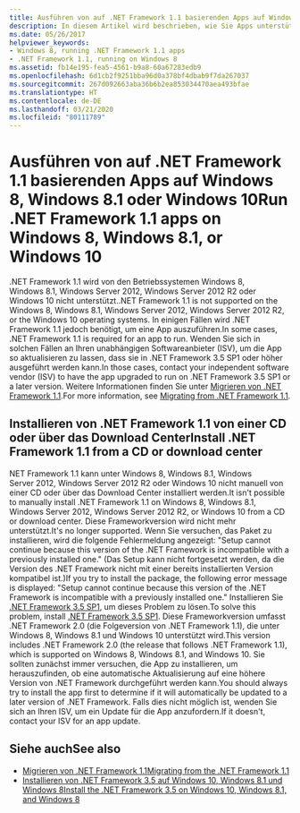 ```yaml
---
title: Ausführen von auf .NET Framework 1.1 basierenden Apps auf Windows 8, Windows 8.1 oder Windows 10
description: In diesem Artikel wird beschrieben, wie Sie Apps unterstützen, die das von vielen Windows-Betriebssystemversionen nicht mehr unterstützte NET Framework 1.1 benötigen.
ms.date: 05/26/2017
helpviewer_keywords:
- Windows 8, running .NET Framework 1.1 apps
- .NET Framework 1.1, running on Windows 8
ms.assetid: fb14e195-fea5-4561-b9a8-60a67283edb9
ms.openlocfilehash: 6d1cb2f9251bba96d0a378bf4dbab9f7da267037
ms.sourcegitcommit: 267d092663aba36b6b2ea853034470aea493bfae
ms.translationtype: HT
ms.contentlocale: de-DE
ms.lasthandoff: 03/21/2020
ms.locfileid: "80111789"
---
```

# <a name="run-net-framework-11-apps-on-windows-8-windows-81-or-windows-10"></a><span data-ttu-id="7e022-103">Ausführen von auf .NET Framework 1.1 basierenden Apps auf Windows 8, Windows 8.1 oder Windows 10</span><span class="sxs-lookup"><span data-stu-id="7e022-103">Run .NET Framework 1.1 apps on Windows 8, Windows 8.1, or Windows 10</span></span>

<span data-ttu-id="7e022-104">.NET Framework 1.1 wird von den Betriebssystemen Windows 8, Windows 8.1, Windows Server 2012, Windows Server 2012 R2 oder Windows 10 nicht unterstützt.</span><span class="sxs-lookup"><span data-stu-id="7e022-104">.NET Framework 1.1 is not supported on the Windows 8, Windows 8.1, Windows Server 2012, Windows Server 2012 R2, or the Windows 10 operating systems.</span></span> <span data-ttu-id="7e022-105">In einigen Fällen wird .NET Framework 1.1 jedoch benötigt, um eine App auszuführen.</span><span class="sxs-lookup"><span data-stu-id="7e022-105">In some cases, .NET Framework 1.1 is required for an app to run.</span></span> <span data-ttu-id="7e022-106">Wenden Sie sich in solchen Fällen an Ihren unabhängigen Softwareanbieter (ISV), um die App so aktualisieren zu lassen, dass sie in .NET Framework 3.5 SP1 oder höher ausgeführt werden kann.</span><span class="sxs-lookup"><span data-stu-id="7e022-106">In those cases, contact your independent software vendor (ISV) to have the app upgraded to run on .NET Framework 3.5 SP1 or a later version.</span></span> <span data-ttu-id="7e022-107">Weitere Informationen finden Sie unter [Migrieren von .NET Framework 1.1](../migration-guide/migrating-from-the-net-framework-1-1.md).</span><span class="sxs-lookup"><span data-stu-id="7e022-107">For more information, see [Migrating from .NET Framework 1.1](../migration-guide/migrating-from-the-net-framework-1-1.md).</span></span>

## <a name="install-net-framework-11-from-a-cd-or-download-center"></a><span data-ttu-id="7e022-108">Installieren von .NET Framework 1.1 von einer CD oder über das Download Center</span><span class="sxs-lookup"><span data-stu-id="7e022-108">Install .NET Framework 1.1 from a CD or download center</span></span>

<span data-ttu-id="7e022-109">NET Framework 1.1 kann unter Windows 8, Windows 8.1, Windows Server 2012, Windows Server 2012 R2 oder Windows 10 nicht manuell von einer CD oder über das Download Center installiert werden.</span><span class="sxs-lookup"><span data-stu-id="7e022-109">It isn't possible to manually install .NET Framework 1.1 on Windows 8, Windows 8.1, Windows Server 2012, Windows Server 2012 R2, or Windows 10 from a CD or download center.</span></span> <span data-ttu-id="7e022-110">Diese Frameworkversion wird nicht mehr unterstützt.</span><span class="sxs-lookup"><span data-stu-id="7e022-110">It's no longer supported.</span></span> <span data-ttu-id="7e022-111">Wenn Sie versuchen, das Paket zu installieren, wird die folgende Fehlermeldung angezeigt: "Setup cannot continue because this version of the .NET Framework is incompatible with a previously installed one." (Das Setup kann nicht fortgesetzt werden, da die Version des .NET Framework nicht mit einer bereits installierten Version kompatibel ist.)</span><span class="sxs-lookup"><span data-stu-id="7e022-111">If you try to install the package, the following error message is displayed: "Setup cannot continue because this version of the .NET Framework is incompatible with a previously installed one."</span></span> <span data-ttu-id="7e022-112">Installieren Sie [.NET Framework 3.5 SP1](https://www.microsoft.com/download/details.aspx?id=22), um dieses Problem zu lösen.</span><span class="sxs-lookup"><span data-stu-id="7e022-112">To solve this problem, install [.NET Framework 3.5 SP1](https://www.microsoft.com/download/details.aspx?id=22).</span></span> <span data-ttu-id="7e022-113">Diese Frameworkversion umfasst .NET Framework 2.0 (die Folgeversion von .NET Framework 1.1), die unter Windows 8, Windows 8.1 und Windows 10 unterstützt wird.</span><span class="sxs-lookup"><span data-stu-id="7e022-113">This version includes .NET Framework 2.0 (the release that follows .NET Framework 1.1), which is supported on Windows 8, Windows 8.1, and Windows 10.</span></span> <span data-ttu-id="7e022-114">Sie sollten zunächst immer versuchen, die App zu installieren, um herauszufinden, ob eine automatische Aktualisierung auf eine höhere Version von .NET Framework durchgeführt werden kann.</span><span class="sxs-lookup"><span data-stu-id="7e022-114">You should always try to install the app first to determine if it will automatically be updated to a later version of .NET Framework.</span></span> <span data-ttu-id="7e022-115">Falls dies nicht möglich ist, wenden Sie sich an Ihren ISV, um ein Update für die App anzufordern.</span><span class="sxs-lookup"><span data-stu-id="7e022-115">If it doesn't, contact your ISV for an app update.</span></span>

## <a name="see-also"></a><span data-ttu-id="7e022-116">Siehe auch</span><span class="sxs-lookup"><span data-stu-id="7e022-116">See also</span></span>

- [<span data-ttu-id="7e022-117">Migrieren von .NET Framework 1.1</span><span class="sxs-lookup"><span data-stu-id="7e022-117">Migrating from the .NET Framework 1.1</span></span>](../migration-guide/migrating-from-the-net-framework-1-1.md)
- [<span data-ttu-id="7e022-118">Installieren von .NET Framework 3.5 auf Windows 10, Windows 8.1 und Windows 8</span><span class="sxs-lookup"><span data-stu-id="7e022-118">Install the .NET Framework 3.5 on Windows 10, Windows 8.1, and Windows 8</span></span>](dotnet-35-windows-10.md)
